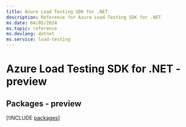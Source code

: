 ```yaml
---
title: Azure Load Testing SDK for .NET
description: Reference for Azure Load Testing SDK for .NET
ms.date: 04/05/2024
ms.topic: reference
ms.devlang: dotnet
ms.service: load-testing
---
```

# Azure Load Testing SDK for .NET - preview
## Packages - preview
[!INCLUDE [packages](load-testing-index.md)]